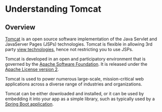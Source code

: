 # Understanding Tomcat

## Overview

[Tomcat](http://tomcat.apache.org/) is an open source software implementation of the Java Servlet and JavaServer Pages (JSPs) technologies. Tomcat is flexible in allowing 3rd party [view technologies][u-view-templates], hence not restricting you to use JSPs.

Tomcat is developed in an open and participatory environment that is governed by the [Apache Software Foundation](http://www.apache.org/). It is released under the [Apache License version 2](http://www.apache.org/licenses/LICENSE-2.0). 

Tomcat is used to power numerous large-scale, mission-critical web applications across a diverse range of industries and organizations.

Tomcat can be either downloaded and installed, or it can be used by embedding it into your app as a simple library, such as typically used by a [Spring Boot application][gs-spring-boot].

[u-view-templates]: /understanding/view-templates
[gs-spring-boot]: /guides/gs/spring-boot
